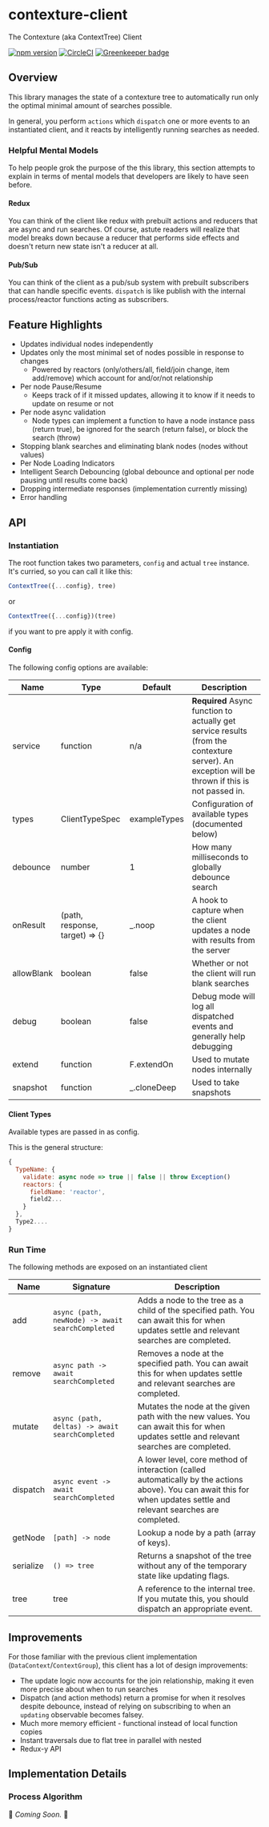 # contexture-client
The Contexture (aka ContextTree) Client

[![npm version](https://badge.fury.io/js/contexture-client.svg)](https://badge.fury.io/js/contexture-client)
[![CircleCI](https://circleci.com/gh/smartprocure/contexture-client.svg?style=svg)](https://circleci.com/gh/smartprocure/contexture-client)
[![Greenkeeper badge](https://badges.greenkeeper.io/smartprocure/contexture-client.svg)](https://greenkeeper.io/)

## Overview
This library manages the state of a contexture tree to automatically run only the optimal minimal amount of searches possible.

In general, you perform `actions` which `dispatch` one or more events to an instantiated client, and it reacts by intelligently running searches as needed.

### Helpful Mental Models
To help people grok the purpose of the this library, this section attempts to explain in terms of mental models that developers are likely to have seen before.

#### Redux
You can think of the client like redux with prebuilt actions and reducers that are async and run searches.
Of course, astute readers will realize that model breaks down because a reducer that performs side effects and doesn't return new state isn't a reducer at all.

#### Pub/Sub
You can think of the client as a pub/sub system with prebuilt subscribers that can handle specific events. `dispatch` is like publish with the internal process/reactor functions acting as subscribers.


## Feature Highlights

- Updates individual nodes independently
- Updates only the most minimal set of nodes possible in response to changes
  - Powered by reactors (only/others/all, field/join change, item add/remove) which account for and/or/not relationship
- Per node Pause/Resume
  - Keeps track of if it missed updates, allowing it to know if it needs to update on resume or not
- Per node async validation
  - Node types can implement a function to have a node instance pass (return true), be ignored for the search (return false), or block the search (throw)
- Stopping blank searches and eliminating blank nodes (nodes without values)
- Per Node Loading Indicators
- Intelligent Search Debouncing (global debounce and optional per node pausing until results come back)
- Dropping intermediate responses (implementation currently missing)
- Error handling


## API

### Instantiation

The root function takes two parameters, `config` and actual `tree` instance. It's curried, so you can call it like this:

```js
ContextTree({...config}, tree)
```
or

```js
ContextTree({...config})(tree)
```

if you want to pre apply it with config.

#### Config
The following config options are available:

| Name       | Type                           | Default      | Description |
| ----       | ----                           | -------      | ----------- |
| service    | function                       | n/a          | **Required** Async function to actually get service results (from the contexture server). An exception will be thrown if this is not passed in. |
| types      | ClientTypeSpec                 | exampleTypes | Configuration of available types (documented below) |
| debounce   | number                         | 1            | How many milliseconds to globally debounce search |
| onResult   | (path, response, target) => {} |  _.noop      | A hook to capture when the client updates a node with results from the server |
| allowBlank | boolean                        | false        | Whether or not the client will run blank searches |
| debug      | boolean                        | false        | Debug mode will log all dispatched events and generally help debugging |
| extend     | function                       | F.extendOn   | Used to mutate nodes internally |
| snapshot   | function                       | _.cloneDeep  | Used to take snapshots |

#### Client Types
Available types are passed in as config.

This is the general structure:

```js
{
  TypeName: {
    validate: async node => true || false || throw Exception()
    reactors: {
      fieldName: 'reactor',
      field2...
    }
  },
  Type2....
}
```

### Run Time
The following methods are exposed on an instantiated client

| Name | Signature | Description |
| ---- | --------- | ----------- |
| add | `async (path, newNode) -> await searchCompleted` | Adds a node to the tree as a child of the specified path. You can await this for when updates settle and relevant searches are completed. |
| remove | `async path -> await searchCompleted` | Removes a node at the specified path. You can await this for when updates settle and relevant searches are completed. |
| mutate | `async (path, deltas) -> await searchCompleted` | Mutates the node at the given path with the new values. You can await this for when updates settle and relevant searches are completed. |
| dispatch | `async event -> await searchCompleted` | A lower level, core method of interaction (called automatically by the actions above). You can await this for when updates settle and relevant searches are completed. |
| getNode | `[path] -> node` | Lookup a node by a path (array of keys). |
| serialize | `() => tree` | Returns a snapshot of the tree without any of the temporary state like updating flags. |
| tree | tree | A reference to the internal tree. If you mutate this, you should dispatch an appropriate event. |

## Improvements

For those familiar with the previous client implementation (`DataContext`/`ContextGroup`), this client has a lot of design improvements:

- The update logic now accounts for the join relationship, making it even more precise about when to run searches
- Dispatch (and action methods) return a promise for when it resolves despite debounce, instead of relying on subscribing to when an `updating` observable becomes falsey.
- Much more memory efficient - functional instead of local function copies
- Instant traversals due to flat tree in parallel with nested
- Redux-y API

## Implementation Details

### Process Algorithm
:construction: _Coming Soon._ :construction:

